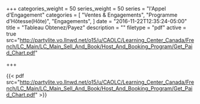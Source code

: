 +++
categories_weight = 50
series_weight = 50
series = "l'Appel d'Engagement"
categories = [
  "Ventes & Engagements",
  "Programme d'Hôtesse(Hôte)",
  "Engagements",
]
date = "2016-11-22T12:35:24-05:00"
title = "Tableau Obtenez/Payez"
description = ""
filetype = "pdf"
active = true
src="http://partylite.vo.llnwd.net/o15/u/CAOLC/Learning_Center_Canada/French/LC_Main/LC_Main_Sell_And_Book/Host_And_Booking_Program/Get_Paid_Chart.pdf"

+++

{{< pdf src="http://partylite.vo.llnwd.net/o15/u/CAOLC/Learning_Center_Canada/French/LC_Main/LC_Main_Sell_And_Book/Host_And_Booking_Program/Get_Paid_Chart.pdf" >}}

